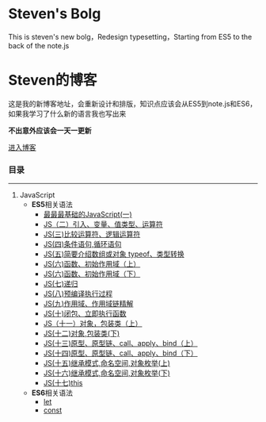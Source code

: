 # Steven's Bolg
This is steven's new bolg，Redesign typesetting，Starting from ES5 to the back of the note.js

# Steven的博客

这是我的新博客地址，会重新设计和排版，知识点应该会从ES5到note.js和ES6，如果我学习了什么新的语言我也写出来

**不出意外应该会一天一更新**

[进入博客](https://github.com/StevenTang1994/Steven-s-NEW-Bolg/issues/created_by/StevenTang1994)

### 目录
---
1. JavaScript
    -  **ES5**相关语法
        - [最最最基础的JavaScript(一)](https://github.com/StevenTang1994/Steven-s-NEW-Bolg/issues/1#one)
        -  [JS（二）引入、变量、值类型、运算符](https://github.com/StevenTang1994/Steven-s-NEW-Bolg/issues/1#two)
        -  [JS(三)比较运算符、逻辑运算符](https://github.com/StevenTang1994/Steven-s-NEW-Bolg/issues/1#three)
        - [JS(四)条件语句,循环语句](https://github.com/StevenTang1994/Steven-s-NEW-Bolg/issues/1#four)
        - [JS(五)简要介绍数组或对象  typeof、类型转换](https://github.com/StevenTang1994/Steven-s-NEW-Bolg/issues/1#five)
        -  [JS(六)函数、初始作用域（上）](https://github.com/StevenTang1994/Steven-s-NEW-Bolg/issues/1#six)
        - [JS(六)函数、初始作用域（下）](https://github.com/StevenTang1994/Steven-s-NEW-Bolg/issues/1#seven)
        -  [JS(七)递归](https://github.com/StevenTang1994/Steven-s-NEW-Bolg/issues/1#eight)
        - [JS(八)预编译执行过程](https://github.com/StevenTang1994/Steven-s-NEW-Bolg/issues/1#nine)
        -  [JS(九)作用域、作用域链精解](https://github.com/StevenTang1994/Steven-s-NEW-Bolg/issues/1#ten)
        -  [JS(十)闭包、立即执行函数](https://github.com/StevenTang1994/Steven-s-NEW-Bolg/issues/1#eleven)
        -  [JS（十一）对象，包装类（上）](https://github.com/StevenTang1994/Steven-s-NEW-Bolg/issues/1#twelve)
        - [JS(十二)对象,包装类(下)](https://github.com/StevenTang1994/Steven-s-NEW-Bolg/issues/1#thirteen)
        - [JS(十三)原型、原型链、call、apply、bind（上）](https://github.com/StevenTang1994/Steven-s-NEW-Bolg/issues/1#fourteen)
        -  [JS(十四)原型、原型链、call、apply、bind（下）](https://github.com/StevenTang1994/Steven-s-NEW-Bolg/issues/1#fifteen)
        -  [JS(十五)继承模式,命名空间,对象枚举(上)](https://github.com/StevenTang1994/Steven-s-NEW-Bolg/issues/1#sixteen)
        -  [JS(十六)继承模式,命名空间,对象枚举(下)](https://github.com/StevenTang1994/Steven-s-NEW-Bolg/issues/1#seventeen)
        - [JS(十七)this](https://github.com/StevenTang1994/Steven-s-NEW-Bolg/issues/1#eighteen)
    - **ES6**相关语法
        - [let](https://github.com/StevenTang1994/Steven-s-NEW-Bolg/issues/2)
        - [const](https://github.com/StevenTang1994/Steven-s-NEW-Bolg/issues/2#ones)